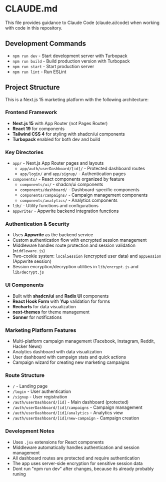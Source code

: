 # CLAUDE.md

This file provides guidance to Claude Code (claude.ai/code) when working with code in this repository.

## Development Commands

- `npm run dev` - Start development server with Turbopack
- `npm run build` - Build production version with Turbopack
- `npm run start` - Start production server
- `npm run lint` - Run ESLint

## Project Structure

This is a Next.js 15 marketing platform with the following architecture:

### Frontend Framework
- **Next.js 15** with App Router (not Pages Router)
- **React 19** for components
- **Tailwind CSS 4** for styling with shadcn/ui components
- **Turbopack** enabled for both dev and build

### Key Directories
- `app/` - Next.js App Router pages and layouts
  - `app/auth/userDashboard/[id]/` - Protected dashboard routes
  - `app/login/` and `app/signup/` - Authentication pages
- `components/` - React components organized by feature
  - `components/ui/` - shadcn/ui components
  - `components/dashboard/` - Dashboard-specific components
  - `components/campaigns/` - Campaign management components
  - `components/analytics/` - Analytics components
- `lib/` - Utility functions and configurations
- `appwrite/` - Appwrite backend integration functions

### Authentication & Security
- Uses **Appwrite** as the backend service
- Custom authentication flow with encrypted session management
- Middleware handles route protection and session validation (`middleware.js`)
- Two-cookie system: `localSession` (encrypted user data) and `appSession` (Appwrite session)
- Session encryption/decryption utilities in `lib/encrypt.js` and `lib/decrypt.js`

### UI Components
- Built with **shadcn/ui** and **Radix UI** components
- **React Hook Form** with **Yup** validation for forms
- **Recharts** for data visualization
- **next-themes** for theme management
- **Sonner** for notifications

### Marketing Platform Features
- Multi-platform campaign management (Facebook, Instagram, Reddit, Hacker News)
- Analytics dashboard with data visualization
- User dashboard with campaign stats and quick actions
- Campaign wizard for creating new marketing campaigns

### Route Structure
- `/` - Landing page
- `/login` - User authentication
- `/signup` - User registration
- `/auth/userDashboard/[id]` - Main dashboard (protected)
- `/auth/userDashboard/[id]/campaigns` - Campaign management
- `/auth/userDashboard/[id]/analytics` - Analytics view
- `/auth/userDashboard/[id]/new-campaign` - Campaign creation

### Development Notes
- Uses `.jsx` extensions for React components
- Middleware automatically handles authentication and session management
- All dashboard routes are protected and require authentication
- The app uses server-side encryption for sensitive session data
- Dont run "npm run dev" after changes, because its already probably runing
